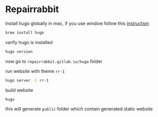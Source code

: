 # Repairrabbit 

Install hugo globally in mac, if you use window follow this [instruction](https://gohugo.io/getting-started/installing)
```sh
brew install hugo
```

varify hugo is installed
```sh
hugo version
```

now go to `repairrabbit.gitlab.io/hugo` folder

run website with theme `rr-1`
```sh
hugo server -t rr-1
```

build website
```sh
hugo
```
this will generate `public` folder which contain generated static website